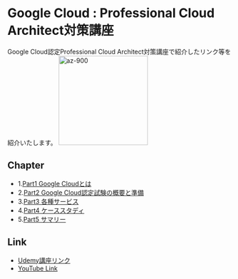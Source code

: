 # Google Cloud : Professional Cloud Architect対策講座

Google Cloud認定Professional Cloud Architect対策講座で紹介したリンク等を紹介いたします。
<img src="https://user-images.githubusercontent.com/73625072/187618050-fb1ef9cb-95fa-4708-b906-01711f05aa6c.JPG" alt="az-900" title="az-900"  height="200">

## Chapter
- 1.[Part1 Google Cloudとは](https://github.com/maruchintech/udemy-gcp-pca/blob/fd0b26078a21599ca818adcbbb1062ae2a636077/Part1%20GCP%E3%81%A8%E3%81%AF.md)
- 2.[Part2 Google Cloud認定試験の概要と準備](https://github.com/maruchintech/udemy-gcp-pca/blob/c4db881998ef38dd5b387c5b9a0a3739f853c3c0/Part2%E8%AA%8D%E5%AE%9A%E8%A9%A6%E9%A8%93%E3%81%AE%E6%A6%82%E8%A6%81%E3%81%A8%E6%BA%96%E5%82%99.md)
- 3.[Part3 各種サービス](https://github.com/maruchintech/udemy-gcp-pca/blob/fd0b26078a21599ca818adcbbb1062ae2a636077/Part3%20%E5%90%84%E7%A8%AE%E3%82%B5%E3%83%BC%E3%83%93%E3%82%B9.md)
- 4.[Part4 ケーススタディ](https://github.com/maruchintech/udemy-gcp-ace/blob/af2f3edf5effbc4dd7521d8e4d79d3152b10f5fa/Part4%20%E5%90%84%E3%82%B5%E3%83%BC%E3%83%93%E3%82%B9%E3%81%AE%E7%B4%B9%E4%BB%8B.md)
- 5.[Part5 サマリー](https://github.com/maruchintech/udemy-gcp-ace/blob/1a7688e358acae094443b24474c85fe379b933f4/Part5%20%E3%81%BE%E3%81%A8%E3%82%81.md)

## Link
- [Udemy講座リンク]([https://www.udemy.com/course/2022gcp-associate-cloud-engineer-google-cloud/?referralCode=26AD9FD65E32A13FA320](https://www.udemy.com/course/google-cloud-professional-cloud-architectpca/?referralCode=63970336AA1B67427C4F))
- [YouTube Link](https://www.youtube.com/c/Maruchintechch?sub_confirmation=1)
